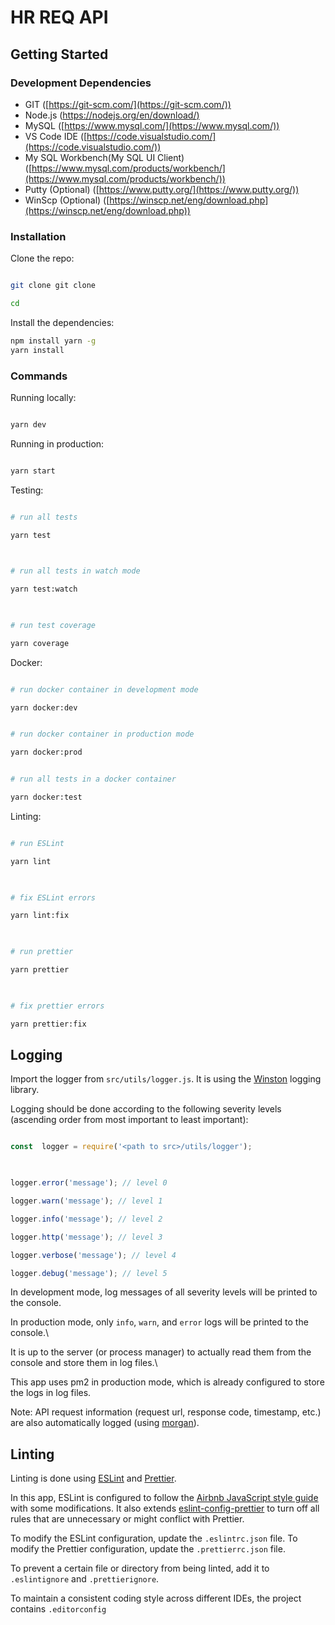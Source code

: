 
# HR REQ API

## Getting Started

### Development Dependencies

 - GIT ([https://git-scm.com/](https://git-scm.com/))
 - Node.js ([https://nodejs.org/en/download/)](https://nodejs.org/en/download/)
 - MySQL ([https://www.mysql.com/](https://www.mysql.com/))
 - VS Code IDE ([https://code.visualstudio.com/](https://code.visualstudio.com/))
 - My SQL Workbench(My SQL UI Client) ([https://www.mysql.com/products/workbench/](https://www.mysql.com/products/workbench/)) 
 - Putty (Optional) ([https://www.putty.org/](https://www.putty.org/))
 - WinScp (Optional) ([https://winscp.net/eng/download.php](https://winscp.net/eng/download.php))

  

### Installation

  

Clone the repo:

  

```bash

git clone git clone 

cd 

```

  

Install the dependencies:

```bash
npm install yarn -g
yarn install

```
 

### Commands  

Running locally:

```bash

yarn dev

```

  

Running in production:

  

```bash

yarn start

```

  

Testing:

  

```bash

# run all tests

yarn test

  

# run all tests in watch mode

yarn test:watch

  

# run test coverage

yarn coverage

```

  

Docker:

```bash

# run docker container in development mode

yarn docker:dev


# run docker container in production mode

yarn docker:prod


# run all tests in a docker container

yarn docker:test

```

  

Linting:

  

```bash

# run ESLint

yarn lint

  

# fix ESLint errors

yarn lint:fix

  

# run prettier

yarn prettier

  

# fix prettier errors

yarn prettier:fix

```

## Logging

  

Import the logger from `src/utils/logger.js`. It is using the [Winston](https://github.com/winstonjs/winston) logging library.

  

Logging should be done according to the following severity levels (ascending order from most important to least important):

  

```javascript

const  logger = require('<path to src>/utils/logger');

  

logger.error('message'); // level 0

logger.warn('message'); // level 1

logger.info('message'); // level 2

logger.http('message'); // level 3

logger.verbose('message'); // level 4

logger.debug('message'); // level 5

```

  

In development mode, log messages of all severity levels will be printed to the console.

  

In production mode, only `info`, `warn`, and `error` logs will be printed to the console.\

It is up to the server (or process manager) to actually read them from the console and store them in log files.\

This app uses pm2 in production mode, which is already configured to store the logs in log files.

  

Note: API request information (request url, response code, timestamp, etc.) are also automatically logged (using [morgan](https://github.com/expressjs/morgan)).
  

## Linting

  

Linting is done using [ESLint](https://eslint.org/) and [Prettier](https://prettier.io).

  

In this app, ESLint is configured to follow the [Airbnb JavaScript style guide](https://github.com/airbnb/javascript/tree/master/packages/eslint-config-airbnb-base) with some modifications. It also extends [eslint-config-prettier](https://github.com/prettier/eslint-config-prettier) to turn off all rules that are unnecessary or might conflict with Prettier.

  

To modify the ESLint configuration, update the `.eslintrc.json` file. To modify the Prettier configuration, update the `.prettierrc.json` file.

  

To prevent a certain file or directory from being linted, add it to `.eslintignore` and `.prettierignore`.

  

To maintain a consistent coding style across different IDEs, the project contains `.editorconfig`